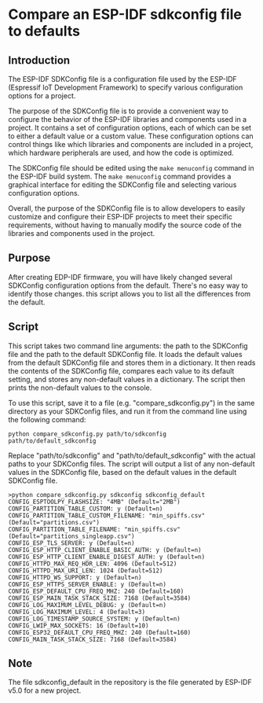 # Compare an ESP-IDF sdkconfig file to defaults

## Introduction
The ESP-IDF SDKConfig file is a configuration file used by the ESP-IDF (Espressif IoT Development Framework) to specify various configuration options for a project.

The purpose of the SDKConfig file is to provide a convenient way to configure the behavior of the ESP-IDF libraries and components used in a project. It contains a set of configuration options, each of which can be set to either a default value or a custom value. These configuration options can control things like which libraries and components are included in a project, which hardware peripherals are used, and how the code is optimized.

The SDKConfig file should be edited using the `make menuconfig` command in the ESP-IDF build system. The `make menuconfig` command provides a graphical interface for editing the SDKConfig file and selecting various configuration options.

Overall, the purpose of the SDKConfig file is to allow developers to easily customize and configure their ESP-IDF projects to meet their specific requirements, without having to manually modify the source code of the libraries and components used in the project.

## Purpose
After creating EDP-IDF firmware, you will have likely changed several SDKConfig configuration options from the default. There's no easy way to identify those changes. this script allows you to list all the differences from the default.

## Script
This script takes two command line arguments: the path to the SDKConfig file and the path to the default SDKConfig file. It loads the default values from the default SDKConfig file and stores them in a dictionary. It then reads the contents of the SDKConfig file, compares each value to its default setting, and stores any non-default values in a dictionary. The script then prints the non-default values to the console.

To use this script, save it to a file (e.g. "compare_sdkconfig.py") in the same directory as your SDKConfig files, and run it from the command line using the following command:

`python compare_sdkconfig.py path/to/sdkconfig path/to/default_sdkconfig`

Replace "path/to/sdkconfig" and "path/to/default_sdkconfig" with the actual paths to your SDKConfig files. The script will output a list of any non-default values in the SDKConfig file, based on the default values in the default SDKConfig file.

```
>python compare_sdkconfig.py sdkconfig sdkconfig_default
CONFIG_ESPTOOLPY_FLASHSIZE: "4MB" (Default="2MB")
CONFIG_PARTITION_TABLE_CUSTOM: y (Default=n)
CONFIG_PARTITION_TABLE_CUSTOM_FILENAME: "min_spiffs.csv" (Default="partitions.csv")
CONFIG_PARTITION_TABLE_FILENAME: "min_spiffs.csv" (Default="partitions_singleapp.csv")
CONFIG_ESP_TLS_SERVER: y (Default=n)
CONFIG_ESP_HTTP_CLIENT_ENABLE_BASIC_AUTH: y (Default=n)
CONFIG_ESP_HTTP_CLIENT_ENABLE_DIGEST_AUTH: y (Default=n)
CONFIG_HTTPD_MAX_REQ_HDR_LEN: 4096 (Default=512)
CONFIG_HTTPD_MAX_URI_LEN: 1024 (Default=512)
CONFIG_HTTPD_WS_SUPPORT: y (Default=n)
CONFIG_ESP_HTTPS_SERVER_ENABLE: y (Default=n)
CONFIG_ESP_DEFAULT_CPU_FREQ_MHZ: 240 (Default=160)
CONFIG_ESP_MAIN_TASK_STACK_SIZE: 7168 (Default=3584)
CONFIG_LOG_MAXIMUM_LEVEL_DEBUG: y (Default=n)
CONFIG_LOG_MAXIMUM_LEVEL: 4 (Default=3)
CONFIG_LOG_TIMESTAMP_SOURCE_SYSTEM: y (Default=n)
CONFIG_LWIP_MAX_SOCKETS: 16 (Default=10)
CONFIG_ESP32_DEFAULT_CPU_FREQ_MHZ: 240 (Default=160)
CONFIG_MAIN_TASK_STACK_SIZE: 7168 (Default=3584)
```

## Note
The file sdkconfig_default in the repository is the file generated by ESP-IDF v5.0 for a new project.
